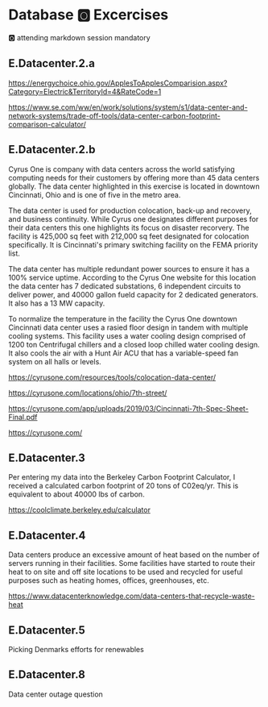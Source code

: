 # Database :o2: Excercises

:o2: attending markdown session mandatory

## E.Datacenter.2.a

https://energychoice.ohio.gov/ApplesToApplesComparision.aspx?Category=Electric&TerritoryId=4&RateCode=1

https://www.se.com/ww/en/work/solutions/system/s1/data-center-and-network-systems/trade-off-tools/data-center-carbon-footprint-comparison-calculator/


## E.Datacenter.2.b

Cyrus One is company with data centers across the world satisfying computing needs for their customers by offering more than 45 data centers globally. The data center highlighted in this exercise is located in downtown Cincinnati, Ohio and is one of five in the metro area. 

The data center is used for production colocation, back-up and recovery, and business continuity. While Cyrus one designates different purposes for their data centers this one highlights its focus on disaster recorvery. The facility is 425,000 sq feet with 212,000 sq feet designated for colocation specifically. It is Cincinnati's primary switching facility on the FEMA priority list.  

The data center has multiple redundant power sources to ensure it has a 100% service uptime. According to the Cyrus One website for this location the data center has 7 dedicated substations, 6 independent circuits to deliver power, and 40000 gallon fueld capacity for 2 dedicated generators. It also has a 13 MW capacity.

To normalize the temperature in the facility the Cyrus One downtown Cincinnati data center uses a rasied floor design in tandem with multiple cooling systems. This facility uses a water cooling design comprised of 1200 ton Centrifugal chillers and a closed loop chilled water cooling design. It also cools the air with a Hunt Air ACU that has a variable-speed fan system on all halls or levels.

https://cyrusone.com/resources/tools/colocation-data-center/

https://cyrusone.com/locations/ohio/7th-street/

https://cyrusone.com/app/uploads/2019/03/Cincinnati-7th-Spec-Sheet-Final.pdf

https://cyrusone.com/


## E.Datacenter.3

Per entering my data into the Berkeley Carbon Footprint Calculator, I received a calculated carbon footprint of 20 tons of C02eq/yr. This is equivalent to about 40000 lbs of carbon.

https://coolclimate.berkeley.edu/calculator

## E.Datacenter.4

Data centers produce an excessive amount of heat based on the number of servers running in their facilities. Some facilities have started to route their heat to on site and off site locations to be used and recycled for useful purposes such as heating homes, offices, greenhouses, etc.

https://www.datacenterknowledge.com/data-centers-that-recycle-waste-heat

## E.Datacenter.5

Picking Denmarks efforts for renewables

## E.Datacenter.8

Data center outage question
